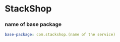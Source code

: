 # StackShop



### name of base package   
```yaml
base-package: com.stackshop.(name of the service)
```

